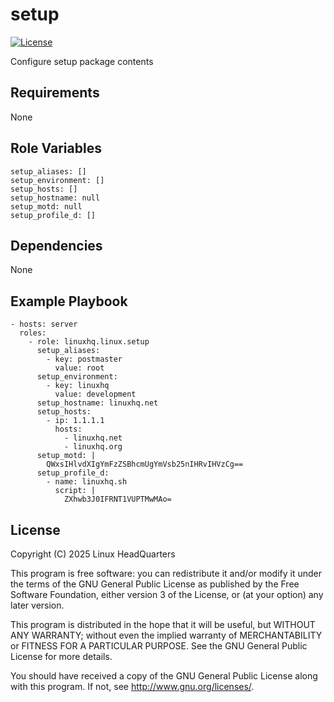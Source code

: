 # setup

[![License](https://img.shields.io/badge/license-GPLv3-lightgreen)](https://www.gnu.org/licenses/gpl-3.0.en.html#license-text)

Configure setup package contents

## Requirements

None

## Role Variables

    setup_aliases: []
    setup_environment: []
    setup_hosts: []
    setup_hostname: null
    setup_motd: null
    setup_profile_d: []

## Dependencies

None

## Example Playbook

    - hosts: server
      roles:
        - role: linuxhq.linux.setup
          setup_aliases:
            - key: postmaster
              value: root
          setup_environment:
            - key: linuxhq
              value: development
          setup_hostname: linuxhq.net
          setup_hosts:
            - ip: 1.1.1.1
              hosts:
                - linuxhq.net
                - linuxhq.org
          setup_motd: |
            QWxsIHlvdXIgYmFzZSBhcmUgYmVsb25nIHRvIHVzCg==
          setup_profile_d:
            - name: linuxhq.sh
              script: |
                ZXhwb3J0IFRNT1VUPTMwMAo=

## License

Copyright (C) 2025 Linux HeadQuarters

This program is free software: you can redistribute it and/or modify
it under the terms of the GNU General Public License as published by
the Free Software Foundation, either version 3 of the License, or
(at your option) any later version.

This program is distributed in the hope that it will be useful,
but WITHOUT ANY WARRANTY; without even the implied warranty of
MERCHANTABILITY or FITNESS FOR A PARTICULAR PURPOSE. See the
GNU General Public License for more details.

You should have received a copy of the GNU General Public License
along with this program. If not, see <http://www.gnu.org/licenses/>.
